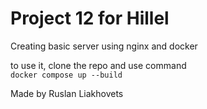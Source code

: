 # Project 12 for Hillel 
Creating basic server using nginx and docker

to use it, clone the repo and use command <br>
`docker compose up --build`

Made by Ruslan Liakhovets